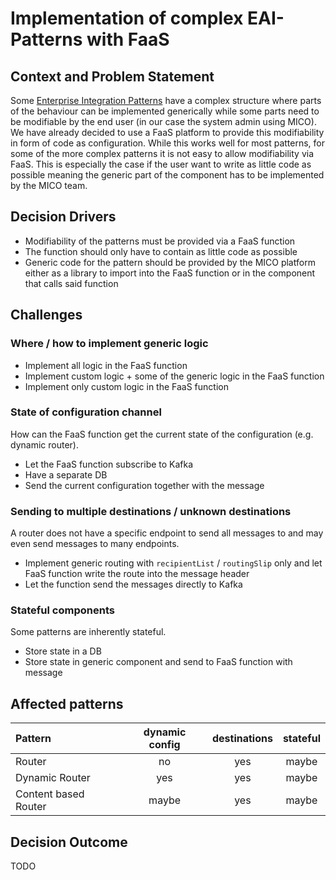 # Implementation of complex EAI-Patterns with FaaS


## Context and Problem Statement

Some [Enterprise Integration Patterns](https://www.enterpriseintegrationpatterns.com) have a complex structure where parts of the behaviour can be implemented generically while some parts need to be modifiable by the end user (in our case the system admin using MICO).
We have already decided to use a FaaS platform to provide this modifiability in form of code as configuration.
While this works well for most patterns, for some of the more complex patterns it is not easy to allow modifiability via FaaS.
This is especially the case if the user want to write as little code as possible meaning the generic part of the component has to be implemented by the MICO team.

<!-- TODO reference other adrs -->


## Decision Drivers

* Modifiability of the patterns must be provided via a FaaS function
* The function should only have to contain as little code as possible
* Generic code for the pattern should be provided by the MICO platform either as a library to import into the FaaS function or in the component that calls said function


## Challenges

### Where / how to implement generic logic

* Implement all logic in the FaaS function
* Implement custom logic + some of the generic logic in the FaaS function
* Implement only custom logic in the FaaS function

### State of configuration channel

How can the FaaS function get the current state of the configuration (e.g. dynamic router).

* Let the FaaS function subscribe to Kafka
* Have a separate DB
* Send the current configuration together with the message

### Sending to multiple destinations / unknown destinations

A router does not have a specific endpoint to send all messages to and may even send messages to many endpoints.

* Implement generic routing with `recipientList` / `routingSlip` only and let FaaS function write the route into the message header
* Let the function send the messages directly to Kafka

### Stateful components

Some patterns are inherently stateful.

* Store state in a DB
* Store state in generic component and send to FaaS function with message

## Affected patterns

| Pattern              | dynamic config | destinations | stateful |
|:---------------------|:--------------:|:------------:|:--------:|
| Router               | no             | yes          | maybe    |
| Dynamic Router       | yes            | yes          | maybe    |
| Content based Router | maybe          | yes          | maybe    |

<!-- TODO add more affected patterns -->

## Decision Outcome

TODO
